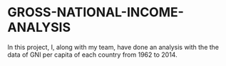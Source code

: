 # GROSS-NATIONAL-INCOME-ANALYSIS
In this project, I, along with my team, have done an analysis with the the data of GNI per capita of each country from 1962 to 2014.
